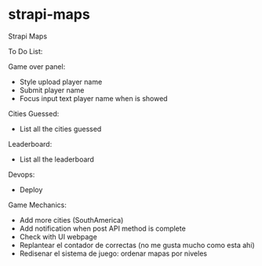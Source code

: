 # strapi-maps

Strapi Maps

To Do List:

Game over panel:

- Style upload player name
- Submit player name
- Focus input text player name when is showed

Cities Guessed:

- List all the cities guessed

Leaderboard:

- List all the leaderboard

Devops:

- Deploy

Game Mechanics:

- Add more cities (SouthAmerica)
- Add notification when post API method is complete
- Check with UI webpage
- Replantear el contador de correctas (no me gusta mucho como esta ahi)
- Redisenar el sistema de juego: ordenar mapas por niveles
